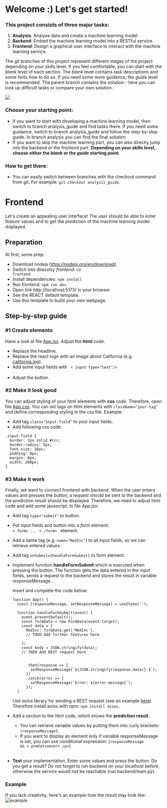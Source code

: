 # Welcome :) Let's get started!

### This project consists of three major tasks:
1) **Analysis**: Analyse data and create a machine learning model.
2) **Backend**: Embed the machine learning model into a RESTful service.
3) **Frontend**: Design a graphical user interface to interact with the machine learning service.

The git branches of this project represent different stages of the project depending on your skills level. If you feel comfortable, you can start with the *blank* level of each section. The *blank* level contains task descriptions and some hints how to do so. If you need some more guidance, the *guide* level is recommended. The parent branch contains the solution - here you can look up difficult tasks or compare your own solution.

![](./images/git_branches.PNG)

### Choose your starting point: 
- If you want to start with developing a machine learning model, then switch to branch analysis_guide and find tasks there. If you need some guidance, switch to branch analysis_guide and follow the step-by-step guide. In branch analysis you can find the final solution. 
- If you want to skip the machine learning part, you can also directly jump into the backend or the frontend part. **Depending on your skills level, choose either the *blank* or the *guide* starting point**.

### How to get there:
- You can easily switch between branches with the checkout command from git. For example: <code>git checkout analysis_guide</code>.

# Frontend
Let's create an appealing user interface! The user should be able to enter feature values and to get the prediction of the machine learning model displayed.
## Preparation
At first, some prep:
- Download nodejs https://nodejs.org/en/download/.
- Switch into direcotry *frontend*: <code>cd frontend</code>
- Install dependencies: <code>npm install</code>
- Run frontend: <code>npm run dev</code>
- Open link http://localhost:5173/ in your browser.
- See the REACT default template.
- Use this template to build your own webpage. 

## Step-by-step guide

### #1 Create elements 
Have a look at file [App.jsx](./frontend/src/App.jsx). Adjust the **html** code.
- Replace the headline.
- Replace the react logo with an image about California (e.g. [california.jpg](./frontend/src/assets/california.jpg)).
- Add some input fields with <code> < input type="text"/> </code>.
- Adjust the button.

### #2 Make it look good
You can adjust styling of your html elements with **css** code. Therefore, open file [App.css](./frontend/src/App.css). You can set tags on html elements with <code>className="your-tag"</code> and define corresponding styling in the css file. Example: 
- Add tag <code>class="input-field"</code> to your input fields.
- Add following css code:
````
.input-field {
  border: 2px solid #ccc;
  border-radius: 5px;
  font-size: 16px;
  padding: 8px;
  margin: 8px;
  width: 200px;
}
````

### #3 Make it work
Finally, we want to connect frontend with backend. When the user enters values and presses the button, a request should be sent to the backend and the prediction result should be displayed. Therefore, we need to adjust html code and add some javascript. In file *App.jsx*:

- Add tag <code>type="submit"</code> to button. 
- Put input fields and button into a *form* element: <code> < form> ... < /form> </code> element.
- Add a name tag (e.g. <code>name="MedInc"</code>) to all input fields, so we can retrieve entered values.
- Add tag <code>onSubmit={handleFormSubmit}</code> to form element.
- Implement function **handleFormSubmit** which is executed when pressing the button. The function gets the data entered in the input fields, sends a request to the backend and stores the result in variable responseMessage. 

  Insert and complete the code below:
  ````  
  function App() {
    const [responseMessage, setResponseMessage] = useState('');

    function handleFormSubmit(event) {
      event.preventDefault();
      const formData = new FormData(event.target);
      const data = {
        MedInc: formData.get('MedInc'),
        // TODO Add further features here

      };
      const body = JSON.stringify(data);
      // TODO Add REST request here
      

        .then(response => {
          setResponseMessage(`${JSON.stringify(response.data)} $`);
        })
        .catch(error => {
          setResponseMessage(`Error: ${error.message}`);
        });
    }
  ````
  Use *axios* library for sending a REST request (see an example [here](https://axios-http.com/docs/post_example)). Therefore install axios with npm: <code>npm install axios</code>. 

- Add a section to the html code, which shows the **prediction result**. 
  - You can retrieve variable values by putting them into curly brackets: <code>{responseMessage}</code>. 
  - If you want to display an element only if variable responseMessage is set, you can use conditional expression: <code>{responseMessage && < p>whatsoever< /p>}</code> <br></br>
- **Test** your implementation. Enter some values and press the button. Do you get a result? Do not forget to run backend on your localhost before, otherwise the service would not be reachable (run backend/main.py). 

### Example
If you lack creativity, here's an example how the result may look like:
![example](./images/frontend_example.PNG)